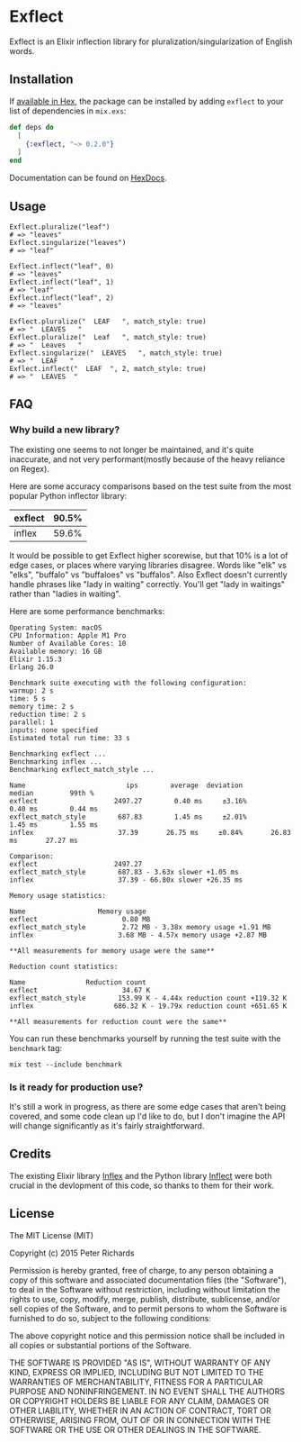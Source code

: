 # Exflect

Exflect is an Elixir inflection library for pluralization/singularization of English words.

## Installation

If [available in Hex](https://hex.pm/docs/publish), the package can be installed
by adding `exflect` to your list of dependencies in `mix.exs`:

```elixir
def deps do
  [
    {:exflect, "~> 0.2.0"}
  ]
end
```

Documentation can be found on [HexDocs](https://hexdocs.pm/exflect).

## Usage

```
Exflect.pluralize("leaf")
# => "leaves"
Exflect.singularize("leaves")
# => "leaf"

Exflect.inflect("leaf", 0)
# => "leaves"
Exflect.inflect("leaf", 1)
# => "leaf"
Exflect.inflect("leaf", 2)
# => "leaves"

Exflect.pluralize("  LEAF   ", match_style: true)
# => "  LEAVES   "
Exflect.pluralize("  Leaf   ", match_style: true)
# => "  Leaves   "
Exflect.singularize("  LEAVES   ", match_style: true)
# => "  LEAF   "
Exflect.inflect("  LEAF  ", 2, match_style: true)
# => "  LEAVES  "
```

## FAQ

### Why build a new library?

The existing one seems to not longer be maintained, and it's quite inaccurate, and not very performant(mostly because of the heavy reliance on Regex).

Here are some accuracy comparisons based on the test suite from the most popular Python inflector library:



|exflect|90.5%|
|-|-|
|inflex|59.6%|


It would be possible to get Exflect higher scorewise, but that 10% is a lot of edge cases, or places where varying libraries disagree. Words like "elk" vs "elks", "buffalo" vs "buffaloes" vs "buffalos". Also Exflect doesn't currently handle phrases like "lady in waiting" correctly. You'll get "lady in waitings" rather than "ladies in waiting".

Here are some performance benchmarks:

```
Operating System: macOS
CPU Information: Apple M1 Pro
Number of Available Cores: 10
Available memory: 16 GB
Elixir 1.15.3
Erlang 26.0

Benchmark suite executing with the following configuration:
warmup: 2 s
time: 5 s
memory time: 2 s
reduction time: 2 s
parallel: 1
inputs: none specified
Estimated total run time: 33 s

Benchmarking exflect ...
Benchmarking inflex ...
Benchmarking exflect_match_style ...

Name                         ips        average  deviation         median         99th %
exflect                   2497.27        0.40 ms     ±3.16%        0.40 ms        0.44 ms
exflect_match_style        687.83        1.45 ms     ±2.01%        1.45 ms        1.55 ms
inflex                     37.39       26.75 ms     ±0.84%       26.83 ms       27.27 ms

Comparison:
exflect                   2497.27
exflect_match_style        687.83 - 3.63x slower +1.05 ms
inflex                     37.39 - 66.80x slower +26.35 ms

Memory usage statistics:

Name                  Memory usage
exflect                     0.80 MB
exflect_match_style         2.72 MB - 3.38x memory usage +1.91 MB
inflex                     3.68 MB - 4.57x memory usage +2.87 MB

**All measurements for memory usage were the same**

Reduction count statistics:

Name               Reduction count
exflect                     34.67 K
exflect_match_style        153.99 K - 4.44x reduction count +119.32 K
inflex                    686.32 K - 19.79x reduction count +651.65 K

**All measurements for reduction count were the same**
```

You can run these benchmarks yourself by running the test suite with the `benchmark` tag:

```
mix test --include benchmark
```

### Is it ready for production use?

It's still a work in progress, as there are some edge cases that aren't being covered, and some code clean up I'd like to do, but I don't imagine the API will change significantly as it's fairly straightforward.

## Credits
 
The existing Elixir library [Inflex](https://github.com/nurugger07/inflex) and the Python library [Inflect](https://github.com/jaraco/inflect) were both crucial in the devlopment of this code, so thanks to them for their work.


## License
 
The MIT License (MIT)

Copyright (c) 2015 Peter Richards

Permission is hereby granted, free of charge, to any person obtaining a copy of this software and associated documentation files (the "Software"), to deal in the Software without restriction, including without limitation the rights to use, copy, modify, merge, publish, distribute, sublicense, and/or sell copies of the Software, and to permit persons to whom the Software is furnished to do so, subject to the following conditions:

The above copyright notice and this permission notice shall be included in all copies or substantial portions of the Software.

THE SOFTWARE IS PROVIDED "AS IS", WITHOUT WARRANTY OF ANY KIND, EXPRESS OR IMPLIED, INCLUDING BUT NOT LIMITED TO THE WARRANTIES OF MERCHANTABILITY, FITNESS FOR A PARTICULAR PURPOSE AND NONINFRINGEMENT. IN NO EVENT SHALL THE AUTHORS OR COPYRIGHT HOLDERS BE LIABLE FOR ANY CLAIM, DAMAGES OR OTHER LIABILITY, WHETHER IN AN ACTION OF CONTRACT, TORT OR OTHERWISE, ARISING FROM, OUT OF OR IN CONNECTION WITH THE SOFTWARE OR THE USE OR OTHER DEALINGS IN THE SOFTWARE.